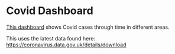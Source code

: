# Covid Dashboard

[This dashboard](https://my-covid-19-dashboard.herokuapp.com/) shows Covid cases through time in different areas.

This uses the latest data found here:  
https://coronavirus.data.gov.uk/details/download